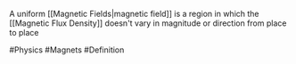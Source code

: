 A uniform [[Magnetic Fields|magnetic field]] is a region in which the [[Magnetic Flux Density]] doesn't vary in magnitude or direction from place to place

#Physics #Magnets #Definition